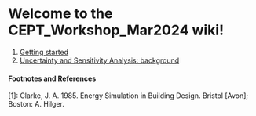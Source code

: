 <h1>Welcome to the CEPT_Workshop_Mar2024 wiki!</h1>

<ol>
<li> <a href='https://github.com/paragrastogi/CEPT_Workshop_Mar2024/wiki/Getting-Started'>Getting started</a> 
<li> <a href='https://github.com/paragrastogi/CEPT_Workshop_Mar2024/wiki/Theoretical-Background'>Uncertainty and Sensitivity Analysis: background</a> 
</ol>

<h4>Footnotes and References</h4>

[1]: Clarke, J. A. 1985. Energy Simulation in Building Design. Bristol \[Avon\]; Boston: A. Hilger.